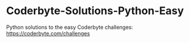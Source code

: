# Coderbyte-Solutions-Python-Easy
Python solutions to the easy Coderbyte challenges: https://coderbyte.com/challenges
